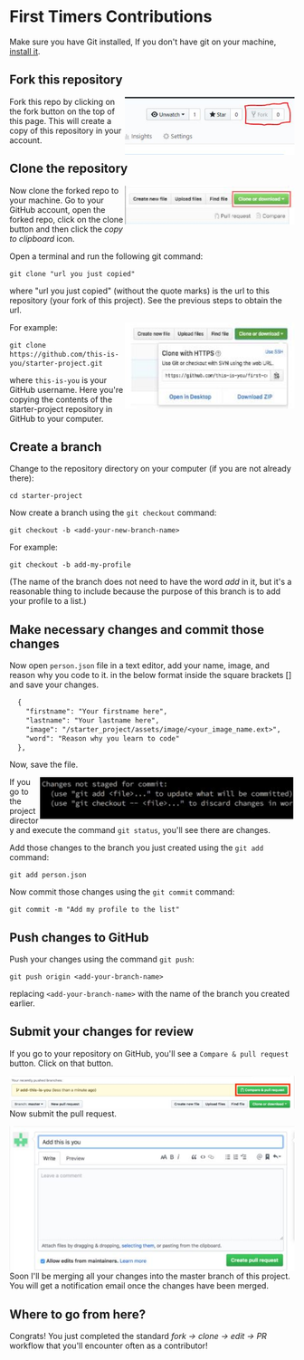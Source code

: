 
# First Timers Contributions



Make sure you have Git installed, If you don't have git on your machine, [install it]( https://help.github.com/articles/set-up-git/).

## Fork this repository
<img align="right" width="300" src="./assets/image/fork.jpg" alt="fork this repository" />

Fork this repo by clicking on the fork button on the top of this page.
This will create a copy of this repository in your account.

## Clone the repository

<img align="right" width="300" src="./assets/image/clone.jpg" alt="clone this repository" />

Now clone the forked repo to your machine. Go to your GitHub account, open the forked repo, click on the clone button and then click the *copy to clipboard* icon.

Open a terminal and run the following git command:

```
git clone "url you just copied"
```
where "url you just copied" (without the quote marks) is the url to this repository (your fork of this project). See the previous steps to obtain the url.

<img align="right" width="300" src="./assets/image/clipboard.jpg" alt="copy URL to clipboard" />

For example:
```
git clone https://github.com/this-is-you/starter-project.git
```
where `this-is-you` is your GitHub username. Here you're copying the contents of the starter-project repository in GitHub to your computer.

## Create a branch

Change to the repository directory on your computer (if you are not already there):

```
cd starter-project
```
Now create a branch using the `git checkout` command:
```
git checkout -b <add-your-new-branch-name>
```

For example:
```
git checkout -b add-my-profile
```
(The name of the branch does not need to have the word *add* in it, but it's a reasonable thing to include because the purpose of this branch is to add your profile to a list.)

## Make necessary changes and commit those changes

Now open `person.json` file in a text editor, add your name, image, and reason why you code to it. in the below format inside the square 
brackets [] and save your changes.
```
  {
    "firstname": "Your firstname here",
    "lastname": "Your lastname here",
    "image": "/starter_project/assets/image/<your_image_name.ext>",
    "word": "Reason why you learn to code"
  },  
```
Now, save the file. 

<img align="right" width="450" src="./assets/image/status.jpg" alt="git status" />


If you go to the project directory and execute the command `git status`, you'll see there are changes. 


Add those changes to the branch you just created using the `git add` command:

```
git add person.json
```

Now commit those changes using the `git commit` command:
```
git commit -m "Add my profile to the list"
```

## Push changes to GitHub

Push your changes using the command `git push`:
```
git push origin <add-your-branch-name>
```
replacing `<add-your-branch-name>` with the name of the branch you created earlier.

## Submit your changes for review

If you go to your repository on GitHub, you'll see a  `Compare & pull request` button.  Click on that button.

<img style="float: right;" src="./assets/image/compare-and-pull.jpg" alt="create a pull request" />

Now submit the pull request.

<img style="float: right;" src="./assets/image/submit-pull-request.jpg" alt="submit pull request" />

Soon I'll be merging all your changes into the master branch of this project. You will get a notification email once the changes have been merged.

## Where to go from here?

Congrats!  You just completed the standard _fork -> clone -> edit -> PR_ workflow that you'll encounter often as a contributor!

